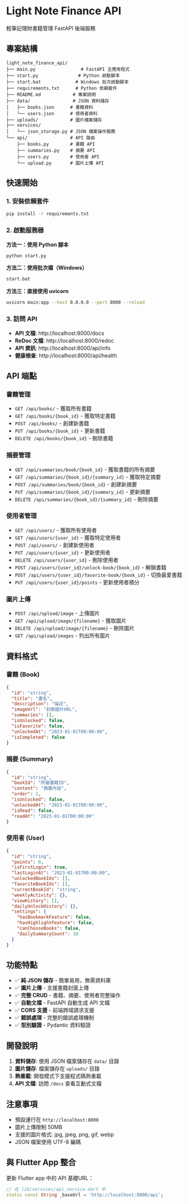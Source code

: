# Light Note Finance API

輕筆記理財書籍管理 FastAPI 後端服務

## 專案結構

```
light_note_finance_api/
├── main.py                 # FastAPI 主應用程式
├── start.py               # Python 啟動腳本
├── start.bat             # Windows 批次啟動腳本
├── requirements.txt      # Python 依賴套件
├── README.md            # 專案說明
├── data/                # JSON 資料儲存
│   ├── books.json      # 書籍資料
│   └── users.json      # 使用者資料
├── uploads/            # 圖片檔案儲存
├── services/
│   └── json_storage.py # JSON 檔案操作服務
└── api/                # API 路由
    ├── books.py        # 書籍 API
    ├── summaries.py    # 摘要 API
    ├── users.py        # 使用者 API
    └── upload.py       # 圖片上傳 API
```

## 快速開始

### 1. 安裝依賴套件

```bash
pip install -r requirements.txt
```

### 2. 啟動服務器

**方法一：使用 Python 腳本**
```bash
python start.py
```

**方法二：使用批次檔（Windows）**
```bash
start.bat
```

**方法三：直接使用 uvicorn**
```bash
uvicorn main:app --host 0.0.0.0 --port 8000 --reload
```

### 3. 訪問 API

- **API 文檔**: http://localhost:8000/docs
- **ReDoc 文檔**: http://localhost:8000/redoc
- **API 資訊**: http://localhost:8000/api/info
- **健康檢查**: http://localhost:8000/api/health

## API 端點

### 書籍管理
- `GET /api/books/` - 獲取所有書籍
- `GET /api/books/{book_id}` - 獲取特定書籍
- `POST /api/books/` - 創建新書籍
- `PUT /api/books/{book_id}` - 更新書籍
- `DELETE /api/books/{book_id}` - 刪除書籍

### 摘要管理
- `GET /api/summaries/book/{book_id}` - 獲取書籍的所有摘要
- `GET /api/summaries/{book_id}/{summary_id}` - 獲取特定摘要
- `POST /api/summaries/book/{book_id}` - 創建新摘要
- `PUT /api/summaries/{book_id}/{summary_id}` - 更新摘要
- `DELETE /api/summaries/{book_id}/{summary_id}` - 刪除摘要

### 使用者管理
- `GET /api/users/` - 獲取所有使用者
- `GET /api/users/{user_id}` - 獲取特定使用者
- `POST /api/users/` - 創建新使用者
- `PUT /api/users/{user_id}` - 更新使用者
- `DELETE /api/users/{user_id}` - 刪除使用者
- `POST /api/users/{user_id}/unlock-book/{book_id}` - 解鎖書籍
- `POST /api/users/{user_id}/favorite-book/{book_id}` - 切換最愛書籍
- `PUT /api/users/{user_id}/points` - 更新使用者積分

### 圖片上傳
- `POST /api/upload/image` - 上傳圖片
- `GET /api/upload/image/{filename}` - 獲取圖片
- `DELETE /api/upload/image/{filename}` - 刪除圖片
- `GET /api/upload/images` - 列出所有圖片

## 資料格式

### 書籍 (Book)
```json
{
  "id": "string",
  "title": "書名",
  "description": "描述",
  "imageUrl": "封面圖片URL",
  "summaries": [],
  "isUnlocked": false,
  "isFavorite": false,
  "unlockedAt": "2023-01-01T00:00:00",
  "isCompleted": false
}
```

### 摘要 (Summary)
```json
{
  "id": "string",
  "bookId": "所屬書籍ID",
  "content": "摘要內容",
  "order": 1,
  "isUnlocked": false,
  "unlockedAt": "2023-01-01T00:00:00",
  "isRead": false,
  "readAt": "2023-01-01T00:00:00"
}
```

### 使用者 (User)
```json
{
  "id": "string",
  "points": 0,
  "isFirstLogin": true,
  "lastLoginAt": "2023-01-01T00:00:00",
  "unlockedBookIds": [],
  "favoriteBookIds": [],
  "currentBookId": "string",
  "weeklyActivity": {},
  "viewHistory": [],
  "dailyUnlockHistory": {},
  "settings": {
    "hasBookmarkFeature": false,
    "hasHighlightFeature": false,
    "canChooseBooks": false,
    "dailySummaryCount": 10
  }
}
```

## 功能特點

- ✅ **純 JSON 儲存** - 簡單易用，無需資料庫
- ✅ **圖片上傳** - 支援書籍封面上傳
- ✅ **完整 CRUD** - 書籍、摘要、使用者完整操作
- ✅ **自動文檔** - FastAPI 自動生成 API 文檔
- ✅ **CORS 支援** - 前端跨域請求支援
- ✅ **錯誤處理** - 完整的錯誤處理機制
- ✅ **型別驗證** - Pydantic 資料驗證

## 開發說明

1. **資料儲存**: 使用 JSON 檔案儲存在 `data/` 目錄
2. **圖片儲存**: 檔案儲存在 `uploads/` 目錄
3. **熱重載**: 開發模式下支援程式碼熱重載
4. **API 文檔**: 訪問 `/docs` 查看互動式文檔

## 注意事項

- 預設運行在 `http://localhost:8000`
- 圖片上傳限制 50MB
- 支援的圖片格式: jpg, jpeg, png, gif, webp
- JSON 檔案使用 UTF-8 編碼

## 與 Flutter App 整合

更新 Flutter app 中的 API 基礎URL：

```dart
// 在 lib/services/api_service.dart 中
static const String _baseUrl = 'http://localhost:8000/api';
```